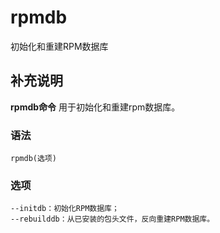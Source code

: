 rpmdb
===

初始化和重建RPM数据库

## 补充说明

**rpmdb命令** 用于初始化和重建rpm数据库。

###  语法

```shell
rpmdb(选项)
```

###  选项

```shell
--initdb：初始化RPM数据库；
--rebuilddb：从已安装的包头文件，反向重建RPM数据库。
```


<!-- Linux命令行搜索引擎：https://github.com/wsdo/linux-complete-guide.git -->
